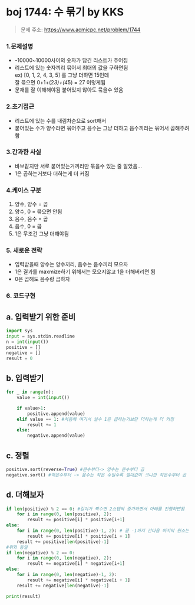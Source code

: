 # boj 1744: 수 묶기 by KKS
> 문제 주소: https://www.acmicpc.net/problem/1744

### 1.문제설명
- -10000~10000사이의 숫자가 담긴 리스트가 주어짐
- 리스트에 있는 숫자끼리 묶어서 최대의 값을 구하면됨  
    ex) [0, 1, 2, 4, 3, 5] 를 그냥 더하면 15인데  
    잘 묶으면  0+1+(2*3)+(4*5) = 27 이렇게됨
- 문재를 잘 이해해야됨 붙어있지 않아도 묶을수 있음

### 2.초기접근
- 리스트에 있는 수를 내림차순으로 sort해서
- 붙어있는 수가 양수라면 묶어주고 음수는 그냥 더하고 음수끼리는 묶어서 곱해주려함

### 3.간과한 사실
- 바보같지만 서로 붙어있는거끼리만 묶을수 있는 줄 알았음...
- 1은 곱하는거보다 더하는게 더 커짐

### 4.케이스 구분
1. 양수, 양수 = 곱
2. 양수, 0 = 묶으면 안됨
3. 음수, 음수 = 곱
4. 음수, 0 = 곱 
5. 1은 무조건 그냥 더해야됨

### 5. 새로운 전략
- 입력받을때 양수는 양수끼리, 음수는 음수끼리 모으자
- 1은 결과를 maxmize하기 위해서는 모으지않고 1을 더해버리면 됨
- 0은 곱해도 음수랑 곱하자

### 6. 코드구현
## a. 입력받기 위한 준비 
``` python
import sys
input = sys.stdin.readline
n = int(input())
positive = []
negative = []
result = 0
```
## b. 입력받기
``` python
for _ in range(n):
    value = int(input())

    if value>1:
        positive.append(value)
    elif value == 1: #처음에 여기서 실수 1은 곱하는거보단 더하는게 더 커짐
        result += 1
    else:
        negative.append(value)
```
## c. 정렬
``` python
positive.sort(reverse=True) #큰수부터-> 양수는 큰수부터 곱
negative.sort() #작은수부터 -> 음수는 작은 수일수록 절대값이 크니깐 작은수부터 곱
```

## d. 더해보자 
``` python
if len(positive) % 2 == 0: #길이가 짝수면 2스텝씩 증가하면서 아래를 진행하면됨
    for i in range(0, len(positive), 2):
        result += positive[i] * positive[i+1]
else:
    for i in range(0, len(positive)-1, 2): # 끝 -1까지 간다음 마지막 원소는 그냥 더해주면됨
        result += positive[i] * positive[i + 1]
    result += positive[len(positive)-1]
#위와 동일
if len(negative) % 2 == 0:
    for i in range(0, len(negative), 2):
        result += negative[i] * negative[i+1]
else:
    for i in range(0, len(negative)-1, 2):
        result += negative[i] * negative[i + 1]
    result += negative[len(negative)-1]

print(result)
```
